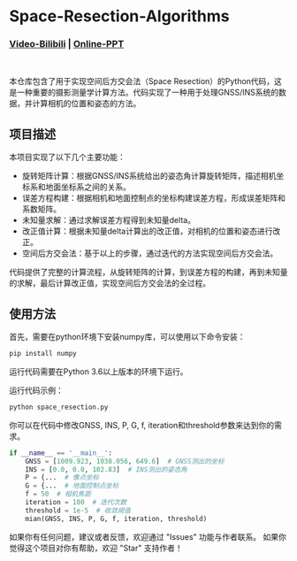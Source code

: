 # Space-Resection-Algorithms
### [Video-Bilibili](https://www.bilibili.com/video/BV1L84y1M7AG/#reply167187697408) | [Online-PPT](https://kdocs.cn/l/cjniSJD1c8EG)  
<br/>

本仓库包含了用于实现空间后方交会法（Space Resection）的Python代码，这是一种重要的摄影测量学计算方法。代码实现了一种用于处理GNSS/INS系统的数据，并计算相机的位置和姿态的方法。

## 项目描述

本项目实现了以下几个主要功能：

- 旋转矩阵计算：根据GNSS/INS系统给出的姿态角计算旋转矩阵，描述相机坐标系和地面坐标系之间的关系。
- 误差方程构建：根据相机和地面控制点的坐标构建误差方程，形成误差矩阵和系数矩阵。
- 未知量求解：通过求解误差方程得到未知量delta。
- 改正值计算：根据未知量delta计算出的改正值，对相机的位置和姿态进行改正。
- 空间后方交会法：基于以上的步骤，通过迭代的方法实现空间后方交会法。

代码提供了完整的计算流程，从旋转矩阵的计算，到误差方程的构建，再到未知量的求解，最后计算改正值，实现空间后方交会法的全过程。

## 使用方法

首先，需要在python环境下安装numpy库，可以使用以下命令安装：

```bash
pip install numpy
```
运行代码需要在Python 3.6以上版本的环境下运行。

运行代码示例：
```python
python space_resection.py
```
你可以在代码中修改GNSS, INS, P, G, f, iteration和threshold参数来达到你的需求。
```python
if __name__ == '__main__':
    GNSS = [1009.923, 1038.056, 649.6]  # GNSS测出的坐标
    INS = [0.0, 0.0, 102.83]  # INS测出的姿态角
    P = {...  # 像点坐标
    G = {...  # 地面控制点坐标
    f = 50  # 相机焦距
    iteration = 100  # 迭代次数
    threshold = 1e-5  # 收敛阈值
    mian(GNSS, INS, P, G, f, iteration, threshold)
```
如果你有任何问题，建议或者反馈，欢迎通过 "Issues" 功能与作者联系。
如果你觉得这个项目对你有帮助，欢迎 "Star" 支持作者！
